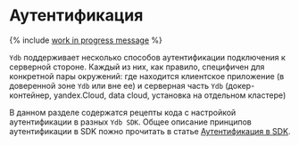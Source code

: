 # Аутентификация

{% include [work in progress message](../../_includes/addition.md) %}

`Ydb` поддерживает несколько способов аутентификации подключения к серверной стороне. Каждый из них, как правило, специфичен для конкретной пары окружений: где находится клиентское приложение (в доверенной зоне `Ydb` или вне ее) и серверная часть `Ydb` (докер-контейнер, yandex.Cloud, data cloud, установка на отдельном кластере)

В данном разделе содержатся рецепты кода с настройкой аутентификации в разных `Ydb SDK`. Общее описание принципов аутентификации в SDK пожно прочитать в статье [Аутентификация в SDK](../../../auth.md).
